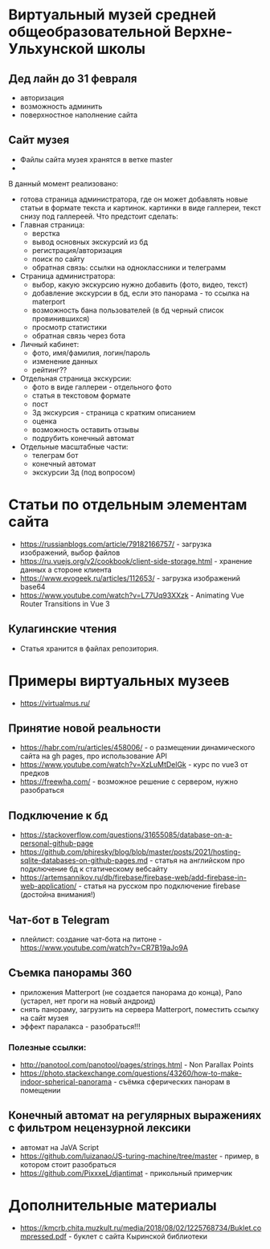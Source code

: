 # Виртуальный музей средней общеобразовательной Верхне-Ульхунской школы

## Дед лайн до 31 февраля
- авторизация
- возможность админить
- поверхностное наполнение сайта

## Сайт музея
- Файлы сайта музея хранятся в ветке master
- 
В данный момент реализовано:
- готова страница администратора, где он может добавлять новые статьи в формате текста и картинок. картинки в виде галлереи, текст снизу под галлереей.
Что предстоит сделать:
- Главная страница:
    - верстка
    - вывод основных экскурсий из бд
    - регистрация/авторизация
    - поиск по сайту
    - обратная связь: ссылки на одноклассники и телеграмм
- Страница администратора:
    - выбор, какую экскурсию нужно добавить (фото, видео, текст)
    - добавление экскурсии в бд, если это панорама - то ссылка на materport
    - возможность бана пользователей (в бд черный список провинившихся)
    - просмотр статистики
    - обратная связь через бота
- Личный кабинет:
    - фото, имя/фамилия, логин/пароль
    - изменение данных
    - рейтинг??
- Отдельная страница экскурсии:
    - фото в виде галлереи - отдельного фото
    - статья в текстовом формате
    - пост
    - 3д экскурсия - страница с кратким описанием
    - оценка
    - возможность оставить отзывы
    - подрубить конечный автомат
- Отдельные масштабные части:
    - телеграм бот
    - конечный автомат
    - экскурсии 3д (под вопросом)

 # Статьи по отдельным элементам сайта
 - https://russianblogs.com/article/79182166757/ - загрузка изображений, выбор файлов
 - https://ru.vuejs.org/v2/cookbook/client-side-storage.html - хранение данных а стороне клиента
 - https://www.evogeek.ru/articles/112653/ - загрузка изображений base64
 - https://www.youtube.com/watch?v=L77Uq93XXzk - Animating Vue Router Transitions in Vue 3
  

## Кулагинские чтения
- Статья хранится в файлах репозитория.

# Примеры виртуальных музеев
- https://virtualmus.ru/

## Принятие новой реальности
- https://habr.com/ru/articles/458006/ - о размещении динамического сайта на gh pages, про использование  API
- https://www.youtube.com/watch?v=XzLuMtDelGk - курс по vue3 от предков
- https://freewha.com/ - возможное решение с сервером, нужно разобраться

## Подключение к бд
- https://stackoverflow.com/questions/31655085/database-on-a-personal-github-page
- https://github.com/phiresky/blog/blob/master/posts/2021/hosting-sqlite-databases-on-github-pages.md - статья на английском про подключение бд к статическому вебсайту
- https://artemsannikov.ru/db/firebase/firebase-web/add-firebase-in-web-application/ - статья на русском про подключение firebase (достойна внимания!)

## Чат-бот в Telegram
- плейлист: создание чат-бота на питоне - https://www.youtube.com/watch?v=CR7B19aJo9A

## Съемка панорамы 360
- приложения Matterport (не создается панорама до конца), Pano (устарел, нет проги на новый андроид)
- снять панораму, загрузить на сервера Matterport, поместить ссылку на сайт музея
- эффект паралакса - разобраться!!!

### Полезные ссылки:
- http://panotool.com/panotool/pages/strings.html - Non Parallax Points
- https://photo.stackexchange.com/questions/43260/how-to-make-indoor-spherical-panorama - съёмка сферических панорам в помещении

## Конечный автомат на регулярных выражениях с фильтром нецензурной лексики
- автомат на JaVA Script
- https://github.com/luizanao/JS-turing-machine/tree/master - пример, в котором стоит разобраться
- https://github.com/PixxxeL/djantimat - прикольный примерчик

# Дополнительные материалы
- https://kmcrb.chita.muzkult.ru/media/2018/08/02/1225768734/Buklet.compressed.pdf - буклет с сайта Кыринской библиотеки
